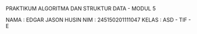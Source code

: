 PRAKTIKUM ALGORITMA DAN STRUKTUR DATA - MODUL 5

NAMA : EDGAR JASON HUSIN
NIM : 245150201111047
KELAS : ASD - TIF - E
